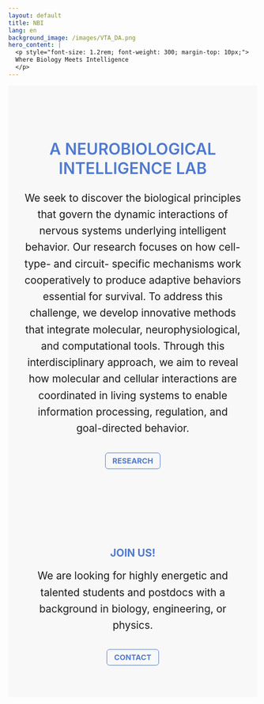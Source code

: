 ```yaml
---
layout: default
title: NBI
lang: en
background_image: /images/VTA_DA.png
hero_content: |
  <p style="font-size: 1.2rem; font-weight: 300; margin-top: 10px;">
  Where Biology Meets Intelligence
  </p>
---
```


<!-- <section class="content-section">

  <div class="container">
    <h1>  A NEUROBIOLOGICAL INTELLIGENCE LAB </h1>
    <p>Welcome to the KJung Lab for Neurobiological Intelligence.</p>
  </div>
</section> -->


<!-- A NEUROBIOLOGICAL INTELLIGENCE LAB Section -->
<div style="background-color: #f8f8f8; text-align: center; padding: 4rem 2rem;">
    <h1 style="font-size: 2rem; font-weight: 600; color: #4f7ad1; margin-bottom: 1.5rem;">
      A NEUROBIOLOGICAL INTELLIGENCE LAB 
    </h1>
    <p style="max-width: 1400px; margin: auto; font-size: 1.3rem; line-height: 1.6; margin-bottom: 2rem;">
      We seek to discover the biological principles that govern the dynamic interactions of nervous systems underlying intelligent behavior. Our research focuses on how cell-type- and circuit- specific mechanisms work cooperatively to produce adaptive behaviors essential for survival. To address this challenge, we develop innovative methods that integrate molecular, neurophysiological, and computational tools. Through this interdisciplinary approach, we aim to reveal how molecular and cellular interactions are coordinated in living systems to enable information processing, regulation, and goal-directed behavior.
    </p>
  <a href="{{ '/en/contact.html' | relative_url }}"
    style="display: inline-block; padding: 6px 14px; border: 1px solid #4f7ad1; border-radius: 6px;
            color: #4f7ad1; text-decoration: none; font-weight: bold; font-size: 0.95rem;">
    RESEARCH
  </a>
</div>
<!-- 
Lab Image Banner 
<div style="display: flex; flex-wrap: wrap; justify-content: center; margin: 2rem 0;">
  <div style="width: 33.33%; position: relative;">
    <img src="{{ '/images/lab1.jpg' | relative_url }}" alt=""
         style="width: 100%; object-fit: cover;"
         onerror="this.outerHTML='<div style=&quot;width:100%;height:200px;display:flex;align-items:center;justify-content:center;background:#ddd;color:#555;font-size:1.2rem;&quot;>lab1</div>'">
  </div>
  <div style="width: 33.33%; position: relative;">
    <img src="{{ '/images/lab2.jpg' | relative_url }}" alt=""
         style="width: 100%; object-fit: cover;"
         onerror="this.outerHTML='<div style=&quot;width:100%;height:200px;display:flex;align-items:center;justify-content:center;background:#ddd;color:#555;font-size:1.2rem;&quot;>lab2</div>'">
  </div>
  <div style="width: 33.33%; position: relative;">
    <img src="{{ '/images/lab3.jpg' | relative_url }}" alt=""
         style="width: 100%; object-fit: cover;"
         onerror="this.outerHTML='<div style=&quot;width:100%;height:200px;display:flex;align-items:center;justify-content:center;background:#ddd;color:#555;font-size:1.2rem;&quot;>lab3</div>'">
  </div>
</div> -->

<!-- Join Us Section -->
<div style="background-color: #f8f8f8; text-align: center; padding: 4rem 2rem;">
  <h2 style="text-transform: uppercase; color: #4f7ad1;">JOIN US!</h2>
    <p style="max-width: 700px; margin: auto; font-size: 1.3rem; line-height: 1.6; margin-bottom: 2rem;">
      We are looking for highly energetic and talented students and postdocs with a background in biology, engineering, or physics.</p>
  <a href="{{ '/en/contact.html' | relative_url }}"
    style="display: inline-block; padding: 6px 14px; border: 1px solid #4f7ad1; border-radius: 6px;
            color: #4f7ad1; text-decoration: none; font-weight: bold; font-size: 0.95rem;">
    CONTACT
  </a>
</div>